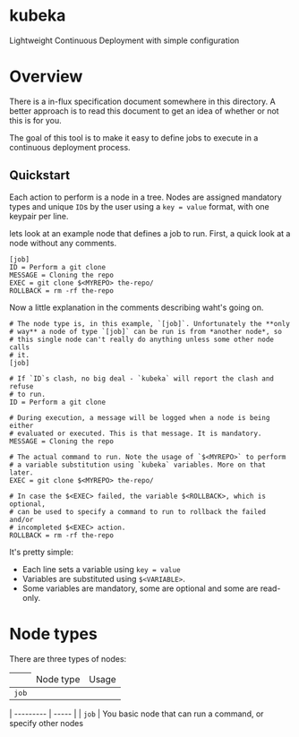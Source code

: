 # kubeka
Lightweight Continuous Deployment with simple configuration

# Overview
There is a in-flux specification document somewhere in this directory. A
better approach is to read this document to get an idea of whether or not
this is for you.

The goal of this tool is to make it easy to define jobs to execute in a
continuous deployment process.


## Quickstart
Each action to perform is a node in a tree. Nodes are assigned mandatory
types and unique `ID`s by the user using a `key = value` format, with one
keypair per line.

lets look at an example node that defines a job to run. First, a quick look
at a node without any comments.
```
[job]
ID = Perform a git clone
MESSAGE = Cloning the repo
EXEC = git clone $<MYREPO> the-repo/
ROLLBACK = rm -rf the-repo
```

Now a little explanation in the comments describing waht's going on.
```
# The node type is, in this example, `[job]`. Unfortunately the **only
# way** a node of type `[job]` can be run is from *another node*, so
# this single node can't really do anything unless some other node calls
# it.
[job]

# If `ID`s clash, no big deal - `kubeka` will report the clash and refuse
# to run.
ID = Perform a git clone

# During execution, a message will be logged when a node is being either
# evaluated or executed. This is that message. It is mandatory.
MESSAGE = Cloning the repo

# The actual command to run. Note the usage of `$<MYREPO>` to perform
# a variable substitution using `kubeka` variables. More on that later.
EXEC = git clone $<MYREPO> the-repo/

# In case the $<EXEC> failed, the variable $<ROLLBACK>, which is optional,
# can be used to specify a command to run to rollback the failed and/or
# incompleted $<EXEC> action.
ROLLBACK = rm -rf the-repo
```

It's pretty simple:
- Each line sets a variable using `key = value`
- Variables are substituted using `$<VARIABLE>`.
- Some variables are mandatory, some are optional and some are read-only.

# Node types
There are three types of nodes:
<table>
    <thead> <th><td> Node type </td><td> Usage </td></th> </thead>
    <tbody>
        <tr>
            <td><tt> job </tt></td>
            <td> </td>
        </tr>
    </tbody>
</table>

| --------- | ----- |
| `job`     | You basic node that can run a command, or specify other nodes
</table>
